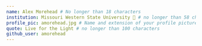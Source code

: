 ```yaml
---
name: Alex Morehead # No longer than 18 characters
institution: Missouri Western State University 🚩 # no longer than 58 characters
profile_pic: amorehead.jpg # Name and extension of your profile picture(ex. mona.png)
quote: Live for the Light # no longer than 100 characters
github_user: amorehead
---
```

